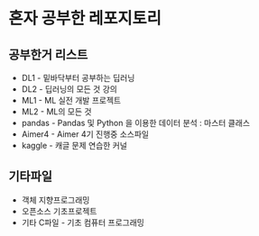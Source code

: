 # 혼자 공부한 레포지토리

## 공부한거 리스트
- DL1 - 밑바닥부터 공부하는 딥러닝
- DL2 - 딥러닝의 모든 것 강의
- ML1 - ML 실전 개발 프로젝트
- ML2 - ML의 모든 것 
- pandas - Pandas 및 Python 을 이용한 데이터 분석 : 마스터 클래스
- Aimer4 - Aimer 4기 진행중 소스파일
- kaggle - 캐글 문제 연습한 커널

## 기타파일
- 객체 지향프로그래밍
- 오픈소스 기초프로젝트
- 기타 C파일 - 기초 컴퓨터 프로그래밍
